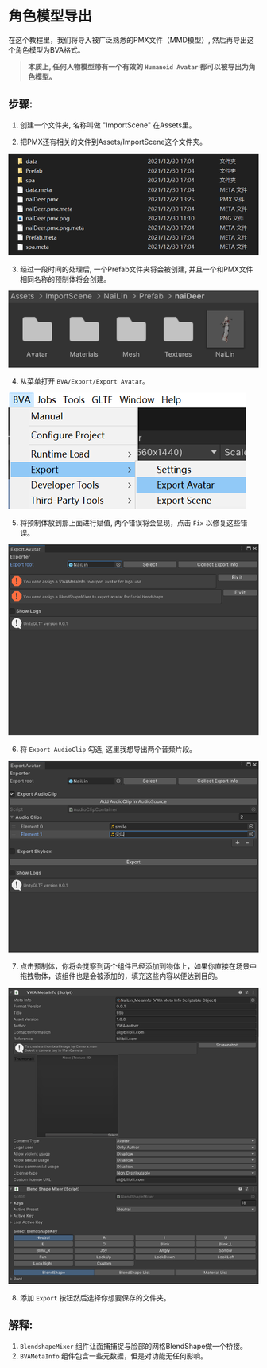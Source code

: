 # 角色模型导出

在这个教程里，我们将导入被广泛熟悉的PMX文件（MMD模型）, 然后再导出这个角色模型为BVA格式。

> **本质上, 任何人物模型带有一个有效的 `Humanoid Avatar` 都可以被导出为角色模型。**

## 步骤:

1. 创建一个文件夹, 名称叫做 "ImportScene" 在Assets里。
   
2. 把PMX还有相关的文件到Assets/ImportScene这个文件夹。

![glb](pics/avatar_export_0.png)

3. 经过一段时间的处理后, 一个Prefab文件夹将会被创建, 并且一个和PMX文件相同名称的预制体将会创建。

![glb](pics/avatar_export_1.png)

4. 从菜单打开 `BVA/Export/Export Avatar`。
   
![glb](pics/avatar_export_2.png)

5. 将预制体放到那上面进行赋值, 两个错误将会显现，点击 `Fix` 以修复这些错误。

![glb](pics/avatar_export_3.png)

6. 将 `Export AudioClip` 勾选, 这里我想导出两个音频片段。

![glb](pics/avatar_export_4.png)

7. 点击预制体，你将会觉察到两个组件已经添加到物体上，如果你直接在场景中拖拽物体，该组件也是会被添加的，填充这些内容以便达到目的。

![glb](pics/avatar_export_5.png)

8. 添加 `Export` 按钮然后选择你想要保存的文件夹。

## 解释:

1. `BlendshapeMixer` 组件让面捕捕捉与脸部的网格BlendShape做一个桥接。
2. `BVAMetaInfo` 组件包含一些元数据，但是对功能无任何影响。